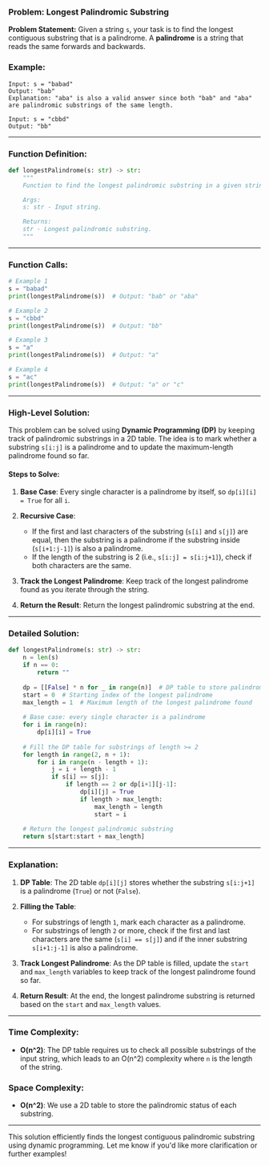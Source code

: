 ### Problem: **Longest Palindromic Substring**

**Problem Statement:**
Given a string `s`, your task is to find the longest contiguous substring that is a palindrome. A **palindrome** is a string that reads the same forwards and backwards.

### Example:

```plaintext
Input: s = "babad"
Output: "bab"
Explanation: "aba" is also a valid answer since both "bab" and "aba" are palindromic substrings of the same length.
```

```plaintext
Input: s = "cbbd"
Output: "bb"
```

---

### Function Definition:
```python
def longestPalindrome(s: str) -> str:
    """
    Function to find the longest palindromic substring in a given string.

    Args:
    s: str - Input string.

    Returns:
    str - Longest palindromic substring.
    """
```

---

### Function Calls:

```python
# Example 1
s = "babad"
print(longestPalindrome(s))  # Output: "bab" or "aba"

# Example 2
s = "cbbd"
print(longestPalindrome(s))  # Output: "bb"

# Example 3
s = "a"
print(longestPalindrome(s))  # Output: "a"

# Example 4
s = "ac"
print(longestPalindrome(s))  # Output: "a" or "c"
```

---

### High-Level Solution:

This problem can be solved using **Dynamic Programming (DP)** by keeping track of palindromic substrings in a 2D table. The idea is to mark whether a substring `s[i:j]` is a palindrome and to update the maximum-length palindrome found so far.

#### Steps to Solve:

1. **Base Case**: Every single character is a palindrome by itself, so `dp[i][i] = True` for all `i`.

2. **Recursive Case**:
   - If the first and last characters of the substring (`s[i]` and `s[j]`) are equal, then the substring is a palindrome if the substring inside (`s[i+1:j-1]`) is also a palindrome.
   - If the length of the substring is 2 (i.e., `s[i:j] = s[i:j+1]`), check if both characters are the same.

3. **Track the Longest Palindrome**: Keep track of the longest palindrome found as you iterate through the string.

4. **Return the Result**: Return the longest palindromic substring at the end.

---

### Detailed Solution:

```python
def longestPalindrome(s: str) -> str:
    n = len(s)
    if n == 0:
        return ""
    
    dp = [[False] * n for _ in range(n)]  # DP table to store palindromic status
    start = 0  # Starting index of the longest palindrome
    max_length = 1  # Maximum length of the longest palindrome found
    
    # Base case: every single character is a palindrome
    for i in range(n):
        dp[i][i] = True
    
    # Fill the DP table for substrings of length >= 2
    for length in range(2, n + 1):
        for i in range(n - length + 1):
            j = i + length - 1
            if s[i] == s[j]:
                if length == 2 or dp[i+1][j-1]:
                    dp[i][j] = True
                    if length > max_length:
                        max_length = length
                        start = i
    
    # Return the longest palindromic substring
    return s[start:start + max_length]
```

---

### Explanation:

1. **DP Table**: The 2D table `dp[i][j]` stores whether the substring `s[i:j+1]` is a palindrome (`True`) or not (`False`).

2. **Filling the Table**:
   - For substrings of length `1`, mark each character as a palindrome.
   - For substrings of length `2` or more, check if the first and last characters are the same (`s[i] == s[j]`) and if the inner substring `s[i+1:j-1]` is also a palindrome.

3. **Track Longest Palindrome**: As the DP table is filled, update the `start` and `max_length` variables to keep track of the longest palindrome found so far.

4. **Return Result**: At the end, the longest palindrome substring is returned based on the `start` and `max_length` values.

---

### Time Complexity:
- **O(n^2)**: The DP table requires us to check all possible substrings of the input string, which leads to an O(n^2) complexity where `n` is the length of the string.

### Space Complexity:
- **O(n^2)**: We use a 2D table to store the palindromic status of each substring.

---

This solution efficiently finds the longest contiguous palindromic substring using dynamic programming. Let me know if you'd like more clarification or further examples!